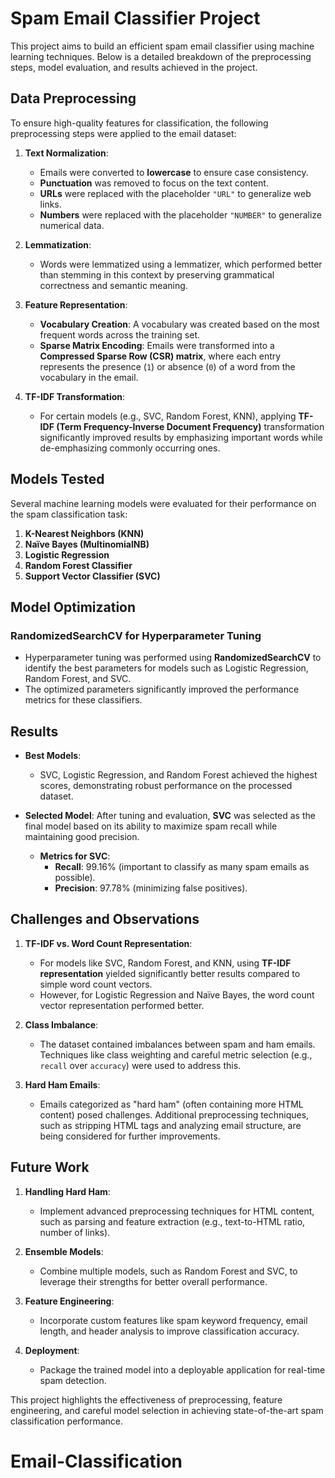 # Spam Email Classifier Project

This project aims to build an efficient spam email classifier using machine learning techniques. Below is a detailed breakdown of the preprocessing steps, model evaluation, and results achieved in the project.

## **Data Preprocessing**

To ensure high-quality features for classification, the following preprocessing steps were applied to the email dataset:

1. **Text Normalization**:
   - Emails were converted to **lowercase** to ensure case consistency.
   - **Punctuation** was removed to focus on the text content.
   - **URLs** were replaced with the placeholder `"URL"` to generalize web links.
   - **Numbers** were replaced with the placeholder `"NUMBER"` to generalize numerical data.

2. **Lemmatization**:
   - Words were lemmatized using a lemmatizer, which performed better than stemming in this context by preserving grammatical correctness and semantic meaning.

3. **Feature Representation**:
   - **Vocabulary Creation**: A vocabulary was created based on the most frequent words across the training set.
   - **Sparse Matrix Encoding**: Emails were transformed into a **Compressed Sparse Row (CSR) matrix**, where each entry represents the presence (`1`) or absence (`0`) of a word from the vocabulary in the email.

4. **TF-IDF Transformation**:
   - For certain models (e.g., SVC, Random Forest, KNN), applying **TF-IDF (Term Frequency-Inverse Document Frequency)** transformation significantly improved results by emphasizing important words while de-emphasizing commonly occurring ones.

## **Models Tested**

Several machine learning models were evaluated for their performance on the spam classification task:

1. **K-Nearest Neighbors (KNN)**
2. **Naïve Bayes (MultinomialNB)**
3. **Logistic Regression**
4. **Random Forest Classifier**
5. **Support Vector Classifier (SVC)**

## **Model Optimization**

### **RandomizedSearchCV for Hyperparameter Tuning**
- Hyperparameter tuning was performed using **RandomizedSearchCV** to identify the best parameters for models such as Logistic Regression, Random Forest, and SVC.
- The optimized parameters significantly improved the performance metrics for these classifiers.

## **Results**

- **Best Models**:
  - SVC, Logistic Regression, and Random Forest achieved the highest scores, demonstrating robust performance on the processed dataset.

- **Selected Model**: After tuning and evaluation, **SVC** was selected as the final model based on its ability to maximize spam recall while maintaining good precision.
  - **Metrics for SVC**:
    - **Recall**: 99.16% (important to classify as many spam emails as possible).
    - **Precision**: 97.78% (minimizing false positives).

## **Challenges and Observations**

1. **TF-IDF vs. Word Count Representation**:
   - For models like SVC, Random Forest, and KNN, using **TF-IDF representation** yielded significantly better results compared to simple word count vectors.
   - However, for Logistic Regression and Naïve Bayes, the word count vector representation performed better.

2. **Class Imbalance**:
   - The dataset contained imbalances between spam and ham emails. Techniques like class weighting and careful metric selection (e.g., `recall` over `accuracy`) were used to address this.

3. **Hard Ham Emails**:
   - Emails categorized as "hard ham" (often containing more HTML content) posed challenges. Additional preprocessing techniques, such as stripping HTML tags and analyzing email structure, are being considered for further improvements.

## **Future Work**

1. **Handling Hard Ham**:
   - Implement advanced preprocessing techniques for HTML content, such as parsing and feature extraction (e.g., text-to-HTML ratio, number of links).

2. **Ensemble Models**:
   - Combine multiple models, such as Random Forest and SVC, to leverage their strengths for better overall performance.

3. **Feature Engineering**:
   - Incorporate custom features like spam keyword frequency, email length, and header analysis to improve classification accuracy.

4. **Deployment**:
   - Package the trained model into a deployable application for real-time spam detection.

This project highlights the effectiveness of preprocessing, feature engineering, and careful model selection in achieving state-of-the-art spam classification performance.

# Email-Classification
